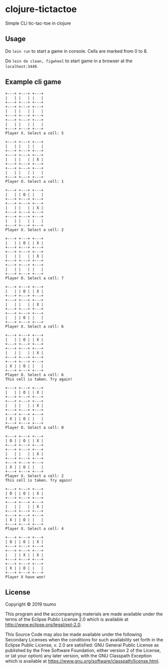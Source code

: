 # clojure-tictactoe

Simple CLI tic-tac-toe in clojure

## Usage

Do `lein run` to start a game in console.
Cells are marked from 0 to 8.

Do `lein do clean, figwheel` to start game in a browser at the `localhost:3449`.

## Example cli game

```
+---+ +---+ +---+
|   | |   | |   |
+---+ +---+ +---+
+---+ +---+ +---+
|   | |   | |   |
+---+ +---+ +---+
+---+ +---+ +---+
|   | |   | |   |
+---+ +---+ +---+
Player X. Select a cell: 5

+---+ +---+ +---+
|   | |   | |   |
+---+ +---+ +---+
+---+ +---+ +---+
|   | |   | | X |
+---+ +---+ +---+
+---+ +---+ +---+
|   | |   | |   |
+---+ +---+ +---+
Player O. Select a cell: 1

+---+ +---+ +---+
|   | | O | |   |
+---+ +---+ +---+
+---+ +---+ +---+
|   | |   | | X |
+---+ +---+ +---+
+---+ +---+ +---+
|   | |   | |   |
+---+ +---+ +---+
Player X. Select a cell: 2

+---+ +---+ +---+
|   | | O | | X |
+---+ +---+ +---+
+---+ +---+ +---+
|   | |   | | X |
+---+ +---+ +---+
+---+ +---+ +---+
|   | |   | |   |
+---+ +---+ +---+
Player O. Select a cell: 7

+---+ +---+ +---+
|   | | O | | X |
+---+ +---+ +---+
+---+ +---+ +---+
|   | |   | | X |
+---+ +---+ +---+
+---+ +---+ +---+
|   | | O | |   |
+---+ +---+ +---+
Player X. Select a cell: 6

+---+ +---+ +---+
|   | | O | | X |
+---+ +---+ +---+
+---+ +---+ +---+
|   | |   | | X |
+---+ +---+ +---+
+---+ +---+ +---+
| X | | O | |   |
+---+ +---+ +---+
Player O. Select a cell: 6
This cell is taken. Try again!

+---+ +---+ +---+
|   | | O | | X |
+---+ +---+ +---+
+---+ +---+ +---+
|   | |   | | X |
+---+ +---+ +---+
+---+ +---+ +---+
| X | | O | |   |
+---+ +---+ +---+
Player O. Select a cell: 0

+---+ +---+ +---+
| O | | O | | X |
+---+ +---+ +---+
+---+ +---+ +---+
|   | |   | | X |
+---+ +---+ +---+
+---+ +---+ +---+
| X | | O | |   |
+---+ +---+ +---+
Player X. Select a cell: 2
This cell is taken. Try again!

+---+ +---+ +---+
| O | | O | | X |
+---+ +---+ +---+
+---+ +---+ +---+
|   | |   | | X |
+---+ +---+ +---+
+---+ +---+ +---+
| X | | O | |   |
+---+ +---+ +---+
Player X. Select a cell: 4

+---+ +---+ +---+
| O | | O | | X |
+---+ +---+ +---+
+---+ +---+ +---+
|   | | X | | X |
+---+ +---+ +---+
+---+ +---+ +---+
| X | | O | |   |
+---+ +---+ +---+
Player X have won!
```

## License

Copyright © 2019 tsumo

This program and the accompanying materials are made available under the
terms of the Eclipse Public License 2.0 which is available at
http://www.eclipse.org/legal/epl-2.0.

This Source Code may also be made available under the following Secondary
Licenses when the conditions for such availability set forth in the Eclipse
Public License, v. 2.0 are satisfied: GNU General Public License as published by
the Free Software Foundation, either version 2 of the License, or (at your
option) any later version, with the GNU Classpath Exception which is available
at https://www.gnu.org/software/classpath/license.html.
